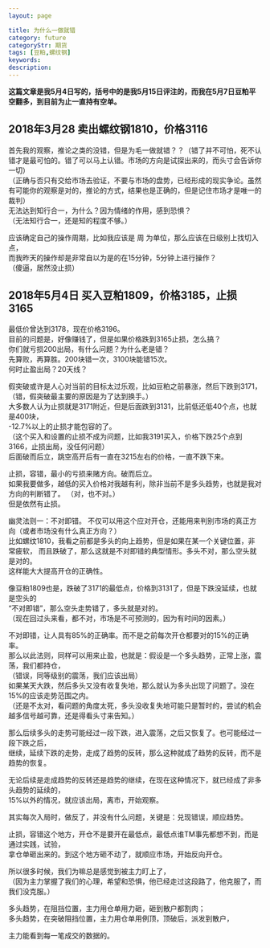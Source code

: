 ```yaml
---
layout: page

title: 为什么一做就错
category: future
categoryStr: 期货
tags: [豆粕,螺纹钢]
keywords: 
description: 
---
```



**这篇文章是我5月4日写的，括号中的是我5月15日评注的，而我在5月7日豆粕平空翻多，到目前为止一直持有空单。**

## 2018年3月28 卖出螺纹钢1810，价格3116<a id="sec-1-1" name="sec-1-1"></a>

首先我的观察，推论之类的没错，但是为毛一做就错？？（错了并不可怕，死不认错才是最可怕的。错了可以马上认错。市场的方向是试探出来的，而头寸会告诉你一切）  
（正确与否只有交给市场去验证，不要与市场的盘势，已经形成的现实争论。虽然有可能你的观察是对的，推论的方式，结果也是正确的，但是记住市场才是唯一的裁判）  
无法达到知行合一，为什么？因为情绪的作用，感到恐惧？  
（无法知行合一，还是知的程度不够。）  

应该确定自己的操作周期，比如我应该是 周 为单位，那么应该在日级别上找切入点，  
而我昨天的操作却是非常自以为是的在15分钟，5分钟上进行操作？  
（傻逼，居然没止损）  

## 2018年5月4日 买入豆粕1809，价格3185，止损3165<a id="sec-1-2" name="sec-1-2"></a>

最低价曾达到3178，现在价格3196。  
目前的问题是，好像赚钱了，但是如果价格跌到3165止损，怎么搞？  
你们就亏损200出局，有什么问题？为什么老是错？  
先算败，再算胜。200块错一次，3100块能错15次。  
何时止盈出局？20天线？  

假突破或许是人心对当前的目标太过乐观，比如豆粕之前暴涨，然后下跌到3171，  
（错，假突破最主要的原因是为了达到换手。）  
大多数人认为止损就是3171附近，但是后面跌到3131，比前低还低40个点，也就是400块，  
-12.7%以上的止损才能包容的了。  
（这个买入和设置的止损不成为问题，比如我3191买入，价格下跌25个点到3166，止损出局，没任何问题）    
后面破而后立，跳空高开后有一直在3215左右的价格，一直不跌下来。  

止损，容错，最小的亏损来赌方向。破而后立。   
如果我要做多，越低的买入价格对我越有利，除非当前不是多头趋势，也就是我对方向的判断错了。 
（对，也不对。）  
但是依然有止损。  

幽灵法则一：不对即错。
不仅可以用这个应对开仓，还能用来判别市场的真正方向（或者市场没有什么真正方向？）  
比如螺纹1810，我看之前都是多头的向上趋势，但是如果在某一个关键位置，非常疲软， 
而且跌破了，那么这就是不对即错的典型情形。多头不对，那么空头就是对的。  
这样能大大提高开仓的正确性。  

像豆粕1809也是，跌破了3171的最低点，价格到3131了，但是下跌没延续，也就是空头的  
“不对即错”，那么空头走势错了，多头就是对的。  
（现在回过头来看，都不对，市场是不可预测的，因为有时间的因素。）  

不对即错，让人具有85%的正确率。而不是之前每次开仓都要对的15%的正确率。  
那么以此法则，同样可以用来止盈，也就是：假设是一个多头趋势，正常上涨，震荡，我们都持仓，  
（错误，同等级别的震荡，我们应该出局）  
如果某天大跌，然后多头又没有收复失地，那么就认为多头出现了问题了。没在15%的应该走势范围之内。  
（还是不太对，看问题的角度太死，多头没收复失地可能只是暂时的，尝试的机会越多信号越可靠，还是得看头寸来告知。）  

那么后续多头的走势可能经过一段下跌，进入震荡，之后又恢复了。也可能经过一段下跌之后，  
继续，延续下跌的走势，走成了趋势的反转，那么这种就成了趋势的反转，而不是趋势的恢复。  

无论后续是走成趋势的反转还是趋势的继续，在现在这种情况下，就已经成了非多头趋势的延续的，  
15%以外的情况，就应该出局，离市，开始观察。  

其实每次入局时，做反了，并没有什么问题，关键是：兑现错误，顺应趋势。  

止损，容错这个地方，开仓不是要开在最低点，最低点谁TM事先都想不到，而是通过实践，试验，  
拿仓单砸出来的。到这个地方砸不动了，就顺应市场，开始反向开仓。  

所以很多时候，我们为嘛总是感觉到被主力盯上了，  
（因为主力掌握了我们的心理，希望和恐惧，他已经走过这段路了，他克服了，而我们没克服。）  

多头趋势，在阻挡位置，主力用仓单用力砸，砸到散户都割肉；  
多头趋势，在突破阻挡位置，主力用仓单用例顶，顶破后，派发到散户，  

主力能看到每一笔成交的数据的。  
